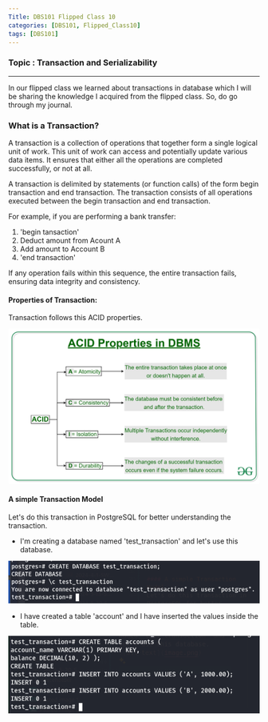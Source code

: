 ```yaml
---
Title: DBS101 Flipped Class 10
categories: [DBS101, Flipped_Class10]
tags: [DBS101]
---
```


### Topic : Transaction and Serializability

---
In our flipped class we learned about transactions in database which I will be sharing the knowledge I acquired from the flipped class. So, do go through my journal.

### What is a Transaction?
A transaction is a collection of operations that together form a single logical unit of work. This unit of work can access and potentially update various data items.
It ensures that either all the operations are completed successfully, or not at all.

A transaction is delimited by statements (or function calls)
of the form begin transaction and end transaction.
The transaction consists of all operations executed between
the begin transaction and end transaction.

For example, if you are performing a bank transfer:

1. 'begin tansaction'
2. Deduct amount from Acount A
3. Add amount to Account B
4. 'end transaction'

If any operation fails within this sequence, the entire transaction fails, ensuring data integrity and consistency.

#### Properties of Transaction:

Transaction follows this ACID properties.

![alt text](</image/ACID.png>)

#### A simple Transaction Model

Let's do this transaction in PostgreSQL for better understanding the transaction.

- I'm creating a database named 'test_transaction' and let's use this database.

![alt text](</image/Screenshot from 2024-06-06 07-34-18.png>)

- I have created a table 'account' and I have inserted the values inside the table.

![alt text](</image/Screenshot from 2024-06-06 07-36-07.png>)
